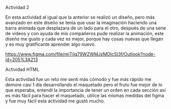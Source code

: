 Actividad 2 

En esta actividad al igual que la anterior se realizó un diseño, pero más avanzado en este diseño se tenía que usar la imaginación haciendo una barra animada que desplazara de un lado para el otro, después de una serie de videos y con ayuda de mis compañeros pude realizar la animación, este diseño me gusto y cada vez es mejor, porque hay cosas nuevas que llegan y es muy gratificante aprender algo nuevo. 

https://www.figma.com/file/miTilq79WZWMJzMDIcSj3f/Outlook?node-id=205%3A213

Actividad HTML

Esta actividad fue un reto me sentí más cómodo y fue más rápido me demore casi 1 día desarrollando el maquetado pero el fruto fue mejor de lo que esperaba, entendí la importancia de tener un orden en cada sección así es más fácil para hacer el maquetado, utilice las mismas medidas del figma y fue muy fácil esta actividad me gustó mucho. 